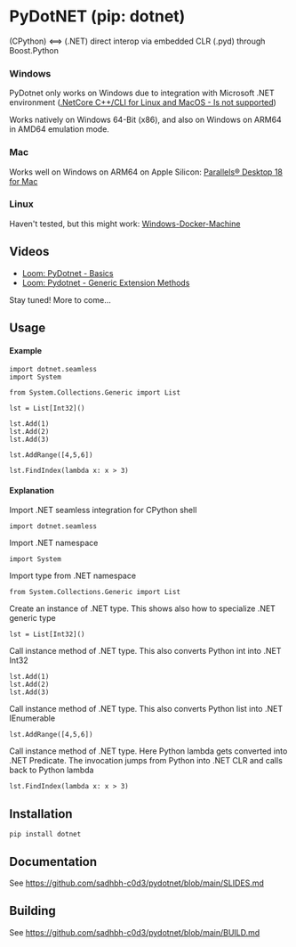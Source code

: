 # PyDotNET (pip: dotnet)
(CPython) &lt;==> (.NET) direct interop via embedded CLR (.pyd) through Boost.Python

### Windows

PyDotnet only works on Windows due to integration with Microsoft .NET environment
([.NetCore C++/CLI for Linux and MacOS - Is not supported](https://developercommunity.visualstudio.com/t/netcore-ccli-for-linux-and-macos/873014))

Works natively on Windows 64-Bit (x86), and also on Windows on ARM64 in AMD64 emulation mode.

### Mac

Works well on Windows on ARM64 on Apple Silicon: [Parallels® Desktop 18 for Mac](https://www.parallels.com/eu/products/desktop/)

### Linux

Haven't tested, but this might work: [Windows-Docker-Machine](https://github.com/StefanScherer/windows-docker-machine#windows-docker-machine)


## Videos

- [Loom: PyDotnet - Basics](https://www.loom.com/share/a0fed0b141a54e6ead4a130009e29f89)
- [Loom: Pydotnet - Generic Extension Methods](https://www.loom.com/share/6274a9bfc88f4f369907285b420d2730)

Stay tuned! More to come...

## Usage

#### Example

    import dotnet.seamless
    import System
    
    from System.Collections.Generic import List
    
    lst = List[Int32]()
    
    lst.Add(1)
    lst.Add(2)
    lst.Add(3)
    
    lst.AddRange([4,5,6])
    
    lst.FindIndex(lambda x: x > 3)

#### Explanation

Import .NET seamless integration for CPython shell

    import dotnet.seamless
    
Import .NET namespace

    import System
    
Import type from .NET namespace

    from System.Collections.Generic import List
    
Create an instance of .NET type.
This shows also how to specialize .NET generic type

    lst = List[Int32]()

Call instance method of .NET type. 
This also converts Python int into .NET Int32

    lst.Add(1)
    lst.Add(2)
    lst.Add(3)
    
Call instance method of .NET type. 
This also converts Python list into .NET IEnumerable

    lst.AddRange([4,5,6])

Call instance method of .NET type.
Here Python lambda gets converted into .NET Predicate<Int32>.
The invocation jumps from Python into .NET CLR and calls back to Python lambda

    lst.FindIndex(lambda x: x > 3)





## Installation

    pip install dotnet

## Documentation

See https://github.com/sadhbh-c0d3/pydotnet/blob/main/SLIDES.md

## Building

See https://github.com/sadhbh-c0d3/pydotnet/blob/main/BUILD.md
